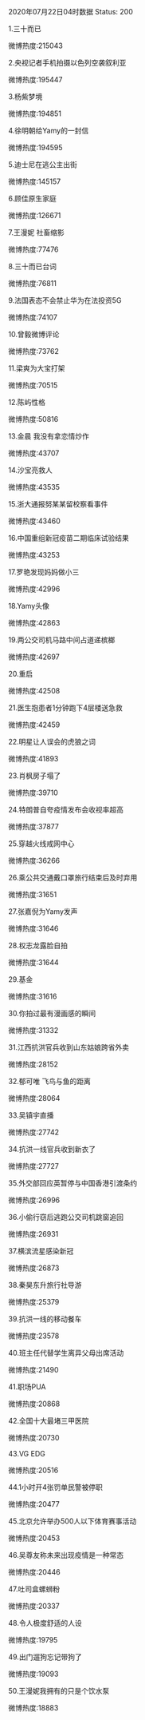 2020年07月22日04时数据
Status: 200

1.三十而已

微博热度:215043

2.央视记者手机拍摄以色列空袭叙利亚

微博热度:195447

3.杨紫梦境

微博热度:194851

4.徐明朝给Yamy的一封信

微博热度:194595

5.迪士尼在逃公主出街

微博热度:145157

6.顾佳原生家庭

微博热度:126671

7.王漫妮 社畜缩影

微博热度:77476

8.三十而已台词

微博热度:76811

9.法国表态不会禁止华为在法投资5G

微博热度:74107

10.曾毅微博评论

微博热度:73762

11.梁爽为大宝打架

微博热度:70515

12.陈屿性格

微博热度:50816

13.金晨 我没有拿恋情炒作

微博热度:43707

14.沙宝亮救人

微博热度:43535

15.浙大通报努某某留校察看事件

微博热度:43460

16.中国重组新冠疫苗二期临床试验结果

微博热度:43253

17.罗艳发现妈妈做小三

微博热度:42996

18.Yamy头像

微博热度:42863

19.两公交司机马路中间占道递槟榔

微博热度:42697

20.重启

微博热度:42508

21.医生抱患者1分钟跑下4层楼送急救

微博热度:42459

22.明星让人误会的虎狼之词

微博热度:41893

23.肖枫房子塌了

微博热度:39710

24.特朗普自夸疫情发布会收视率超高

微博热度:37877

25.穿越火线戒网中心

微博热度:36266

26.乘公共交通戴口罩旅行结束后及时弃用

微博热度:31651

27.张嘉倪为Yamy发声

微博热度:31646

28.权志龙露脸自拍

微博热度:31644

29.基金

微博热度:31616

30.你拍过最有漫画感的瞬间

微博热度:31332

31.江西抗洪官兵收到山东姑娘跨省外卖

微博热度:28152

32.郁可唯 飞鸟与鱼的距离

微博热度:28064

33.吴镇宇直播

微博热度:27742

34.抗洪一线官兵收到新衣了

微博热度:27727

35.外交部回应英暂停与中国香港引渡条约

微博热度:26996

36.小偷行窃后逃跑公交司机跳窗追回

微博热度:26931

37.横滨流星感染新冠

微博热度:26873

38.秦昊东升旅行社导游

微博热度:25379

39.抗洪一线的移动餐车

微博热度:23578

40.班主任代替学生离异父母出席活动

微博热度:21490

41.职场PUA

微博热度:20868

42.全国十大最堵三甲医院

微博热度:20730

43.VG EDG

微博热度:20516

44.1小时开4张罚单民警被停职

微博热度:20477

45.北京允许举办500人以下体育赛事活动

微博热度:20453

46.吴尊友称未来出现疫情是一种常态

微博热度:20446

47.吐司盒螺蛳粉

微博热度:20337

48.令人极度舒适的人设

微博热度:19795

49.出门遛狗忘记带狗了

微博热度:19093

50.王漫妮我拥有的只是个饮水泵

微博热度:18883

